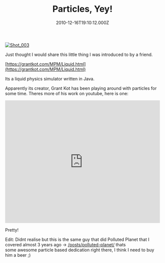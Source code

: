 ﻿---
coverImage: /images/fallback-post-header.png
date: "2010-12-16T19:10:12.000Z"
tags:
  - java
  - particles
  - pretty
title: "Particles, Yey!"
oldUrl: /fun-amp-videos/particles-yey
---

[![](https://www.mikecann.blog/wp-content/uploads/2010/12/Shot_0031.png "Shot_003")](https://www.mikecann.blog/wp-content/uploads/2010/12/Shot_0031.png)

Just thought I would share this little thing I was introduced to by a friend.

<!-- more -->

[https://grantkot.com/MPM/Liquid.html](https://grantkot.com/MPM/Liquid.html)

Its a liquid physics simulator written in Java.

Apparently its creator, Grant Kot has been playing around with particles for some time. Theres more of his work on youtube, here is one:

<iframe width="100%" height="400" src="https://www.youtube.com/embed/BIQRhOFkvQY" frameborder="0" allow="accelerometer; autoplay; clipboard-write; encrypted-media; gyroscope; picture-in-picture" allowfullscreen></iframe>

Pretty!

Edit: Didnt realise but this is the same guy that did Polluted Planet that I covered almost 3 years ago -> [/posts/polluted-planet/](/posts/polluted-planet/) thats some awesome particle based dedication right there, I think I need to buy him a beer ;)
